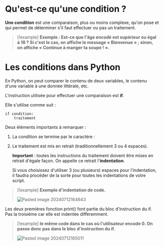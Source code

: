 
# Qu'est-ce qu'une condition ?

**Une condition** est une comparaison, plus ou moins complexe, qu'on pose et qui permet de déterminer s'il faut effectuer ou pas un traitement.

>[!example] **Exemple :
> Est-ce que l'âge encodé est supérieur ou égal à 18 ? Si c'est le cas, on affiche le message « Bienvenue » ; sinon, on affiche « Continue à manger ta soupe ! ».**

# Les conditions dans Python

En Python, on peut comparer le contenu de deux variables, le contenu d'une variable à une donnée littérale, etc.

L'instruction utilisée pour effectuer une comparaison est **if**.

Elle s'utilise comme suit :
```
if condition:
	traitement
```

Deux éléments importants à remarquer :

1. La condition se termine par le caractère :
2. Le traitement est mis en retrait (traditionnellement 3 ou 4 espaces).
   
   **Important** : toutes les instructions du traitement doivent être mises en retrait d'égale façon. On appelle ce retrait l'**indentation**.
   
   Si vous choisissez d'utiliser 3 (ou plusieurs) espaces pour l'indentation, il faudra procéder de la sorte pour toutes les indentations de votre script.

>[!example] **Exemple d'indentation de code.**
>
>
>![Pasted image 20240712164643](https://github.com/user-attachments/assets/675c5843-f4c1-44a4-a1c6-0a00ec4efb47)

Les deux premières fonction print() font partie du bloc d'instruction du if.
Pas la troisième car elle est  indentée différemment.


>[!example] **le même code dans le cas où l'utilisateur encode 0.
>On passe donc pas dans le bloc d'instruction du if.**
>
>![Pasted image 20240712165011](https://github.com/user-attachments/assets/ccaae501-121f-40d0-9279-2a607a30c065)


